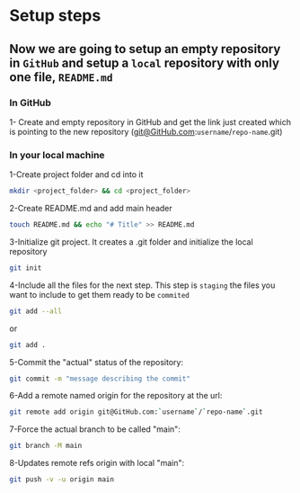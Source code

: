 # Setup steps
## Now we are going to setup an empty repository in `GitHub` and setup a `local` repository with only one file, `README.md`
### In GitHub
1- Create and empty repository in GitHub and get the link just created which is pointing to the new repository (git@GitHub.com:`username`/`repo-name`.git)
### In your local machine
1-Create project folder and cd into it
```bash
mkdir <project_folder> && cd <project_folder>
```
2-Create README.md and add main header
```bash
touch README.md && echo "# Title" >> README.md
```
3-Initialize git project. It creates a .git folder and initialize the local repository
```bash
git init
```
4-Include all the files for the next step. This step is `staging` the files you want to include to get them ready to be `commited`
```bash
git add --all
```
or
```bash
git add .
 ```
5-Commit the "actual" status of the repository:
```bash
git commit -m "message describing the commit"
```
6-Add a remote named origin for the repository at the url:
```bash
git remote add origin git@GitHub.com:`username`/`repo-name`.git
```
7-Force the actual branch to be called "main":
```bash
git branch -M main
```
8-Updates remote refs origin with local "main":
```bash
git push -v -u origin main
```

